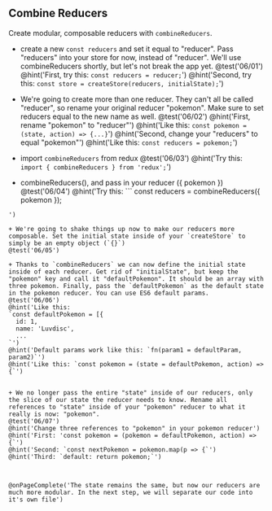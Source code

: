 ## Combine Reducers
Create modular, composable reducers with `combineReducers`.



+ create a new `const reducers` and set it equal to "reducer". Pass "reducers" into your store for now, instead of "reducer". We'll use combineReducers shortly, but let's not break the app yet.
@test('06/01')
@hint('First, try this: `const reducers = reducer;`')
@hint('Second, try this: `const store = createStore(reducers, initialState);`')

+ We're going to create more than one reducer. They can't all be called "reducer", so rename your original reducer "pokemon". Make sure to set reducers equal to the new name as well.
@test('06/02')
@hint('First, rename "pokemon" to "reducer"')
@hint('Like this: `const pokemon = (state, action) => {...}`')
@hint('Second, change your "reducers" to equal "pokemon"')
@hint('Like this: `const reducers = pokemon;`')

+ import `combineReducers` from redux
@test('06/03')
@hint('Try this: `import { combineReducers } from 'redux';`')

+ combineReducers(), and pass in your reducer ({ pokemon })
@test('06/04')
@hint('Try this: ```
const reducers = combineReducers({
  pokemon
});
```
')

+ We're going to shake things up now to make our reducers more composable. Set the initial state inside of your `createStore` to simply be an empty object (`{}`)
@test('06/05')

+ Thanks to `combineReducers` we can now define the initial state inside of each reducer. Get rid of "initialState", but keep the "pokemon" key and call it "defaultPokemon". It should be an array with three pokemon. Finally, pass the `defaultPokemon` as the default state in the pokemon reducer. You can use ES6 default params.
@test('06/06')
@hint('Like this:
`const defaultPokemon = [{
  id: 1,
  name: 'Luvdisc',
  ...
`')
@hint('Default params work like this: `fn(param1 = defaultParam, param2)`')
@hint('Like this: `const pokemon = (state = defaultPokemon, action) => {`')


+ We no longer pass the entire "state" inside of our reducers, only the slice of our state the reducer needs to know. Rename all references to "state" inside of your "pokemon" reducer to what it really is now: "pokemon".
@test('06/07')
@hint('Change three references to "pokemon" in your pokemon reducer')
@hint('First: 'const pokemon = (pokemon = defaultPokemon, action) => {`')
@hint('Second: `const nextPokemon = pokemon.map(p => {`')
@hint('Third: `default: return pokemon;`')



@onPageComplete('The state remains the same, but now our reducers are much more modular. In the next step, we will separate our code into it's own file')
